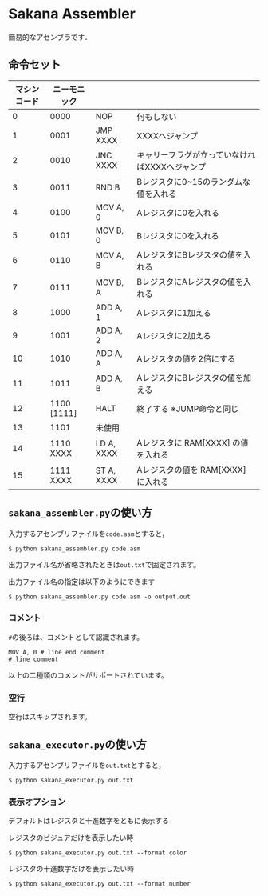 # Sakana Assembler  
簡易的なアセンブラです．

## 命令セット

| マシンコード | ニーモニック | | |
|---|---|---|---|
|0  |0000 |NOP      | 何もしない |
|1  |0001 |JMP XXXX | XXXXへジャンプ  |
|2  |0010 |JNC XXXX | キャリーフラグが立っていなければXXXXへジャンプ |
|3  |0011 |RND B    | Bレジスタに0~15のランダムな値を入れる |
|4  |0100 |MOV A, 0 | Aレジスタに0を入れる |
|5  |0101 |MOV B, 0 | Bレジスタに0を入れる |
|6  |0110 |MOV A, B | AレジスタにBレジスタの値を入れる |
|7  |0111 |MOV B, A | BレジスタにAレジスタの値を入れる |
|8  |1000 |ADD A, 1 | Aレジスタに1加える |
|9  |1001 |ADD A, 2 | Aレジスタに2加える |
|10 |1010 |ADD A, A | Aレジスタの値を2倍にする |
|11 |1011 |ADD A, B | AレジスタにBレジスタの値を加える |
|12 |1100<br>[1111] |HALT |終了する ※JUMP命令と同じ |
|13 |1101 |未使用    | |
|14 |1110<br>XXXX |LD A, XXXX | Aレジスタに RAM[XXXX] の値を入れる |
|15 |1111<br>XXXX |ST A, XXXX | Aレジスタの値を RAM[XXXX] に入れる |

## `sakana_assembler.py`の使い方
入力するアセンブリファイルを`code.asm`とすると，  
```
$ python sakana_assembler.py code.asm
```  
出力ファイル名が省略されたときは`out.txt`で固定されます。  

出力ファイル名の指定は以下のようにできます
```
$ python sakana_assembler.py code.asm -o output.out
```

### コメント
`#`の後ろは、コメントとして認識されます。
```
MOV A, 0 # line end comment
# line comment
```
以上の二種類のコメントがサポートされています。

### 空行
空行はスキップされます。


## `sakana_executor.py`の使い方
入力するアセンブリファイルを`out.txt`とすると，  
```
$ python sakana_executor.py out.txt
```  

### 表示オプション
デフォルトはレジスタと十進数字をともに表示する

レジスタのビジュアだけを表示したい時
```
$ python sakana_executor.py out.txt --format color
```

レジスタの十進数字だけを表示したい時
```
$ python sakana_executor.py out.txt --format number
```
